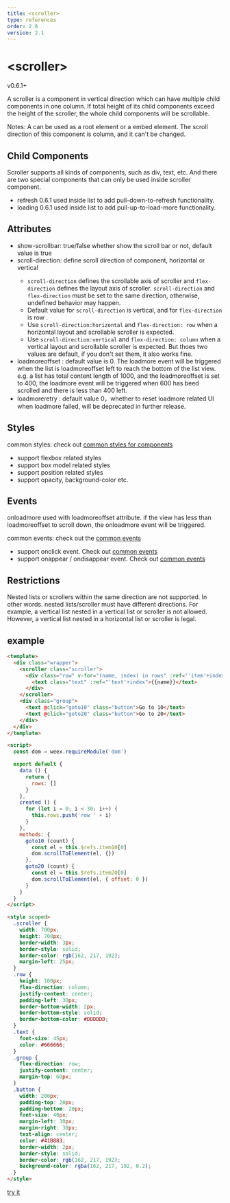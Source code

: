 ```yaml
---
title: <scroller>
type: references
order: 2.8
version: 2.1
---
```


# &lt;scroller&gt;

<span class="weex-version">v0.6.1+</span>

A scroller is a component in vertical direction which can have multiple child components in one column. If total height of its child components exceed the height of the scroller, the whole child components will be scrollable.

Notes: A <scroller> can be used as a root element or a embed element. The scroll direction of this component is column, and it can't be changed.


## Child Components

Scroller supports all kinds of components, such as div, text, etc.
And there are two special components that can only be used inside scroller component.

* refresh 0.6.1 used inside list to add pull-down-to-refresh functionality. 
* loading 0.6.1 used inside list to add pull-up-to-load-more functionality. 


## Attributes

* show-scrollbar: true/false whether show the scroll bar or not, default value is true
* scroll-direction: <string> define scroll direction of component, horizontal or vertical
  * `scroll-direction` defines the scrollable axis of scroller and `flex-direction` defines the layout axis of scroller. `scroll-direction` and `flex-direction` must be set to the same direction, otherwise, undefined behavior may happen.
  * Default value for `scroll-direction` is vertical, and for `flex-direction` is row .
  * Use `scroll-direction:horizontal` and `flex-direction: row` when a horizontal layout and scrollable scroller is expected.
  * Use `scroll-direction:vertical` and `flex-direction: column` when a vertical layout and scrollable scroller is expected. But thoes two values are default, if you don't set them, it also works fine.
* loadmoreoffset : <number> default value is 0. The loadmore event will be triggered when the list is loadmoreoffset left to reach the bottom of the list view. e.g. a list has total content length of 1000, and the loadmoreoffset is set to 400, the loadmore event will be triggered when 600 has beed scrolled and there is less than 400 left.
* loadmoreretry : <number> default value 0，whether to reset loadmore related UI when loadmore failed, will be deprecated in further release.


## Styles

common styles: check out [common styles for components](../common-style.html)

* support flexbox related styles
* support box model related styles
* support position related styles
* support opacity, background-color etc.


## Events

onloadmore  used with loadmoreoffset attribute. if the view has less than loadmoreoffset to scroll down, the onloadmore event will be triggered.

common events: check out the [common events](../common-event.html)

* support onclick event. Check out [common events](../common-event.html)
* support onappear / ondisappear event. Check out [common events](../common-event.html)



## Restrictions

Nested lists or scrollers within the same direction are not supported. In other words. nested lists/scroller must have different directions.
For example, a vertical list nested in a vertical list or scroller is not allowed. However, a vertical list nested in a horizontal list or scroller is legal.

## example

```html
<template>
  <div class="wrapper">
    <scroller class="scroller">
      <div class="row" v-for="(name, index) in rows" :ref="'item'+index">
        <text class="text" :ref="'text'+index">{{name}}</text>
      </div>
    </scroller>
    <div class="group">
      <text @click="goto10" class="button">Go to 10</text>
      <text @click="goto20" class="button">Go to 20</text>
    </div>
  </div>
</template>

<script>
  const dom = weex.requireModule('dom')

  export default {
    data () {
      return {
        rows: []
      }
    },
    created () {
      for (let i = 0; i < 30; i++) {
        this.rows.push('row ' + i)
      }
    },
    methods: {
      goto10 (count) {
        const el = this.$refs.item10[0]
        dom.scrollToElement(el, {})
      },
      goto20 (count) {
        const el = this.$refs.item20[0]
        dom.scrollToElement(el, { offset: 0 })
      }
    }
  }
</script>

<style scoped>
  .scroller {
    width: 700px;
    height: 700px;
    border-width: 3px;
    border-style: solid;
    border-color: rgb(162, 217, 192);
    margin-left: 25px;
  }
  .row {
    height: 100px;
    flex-direction: column;
    justify-content: center;
    padding-left: 30px;
    border-bottom-width: 2px;
    border-bottom-style: solid;
    border-bottom-color: #DDDDDD;
  }
  .text {
    font-size: 45px;
    color: #666666;
  }
  .group {
    flex-direction: row;
    justify-content: center;
    margin-top: 60px;
  }
  .button {
    width: 200px;
    padding-top: 20px;
    padding-bottom: 20px;
    font-size: 40px;
    margin-left: 30px;
    margin-right: 30px;
    text-align: center;
    color: #41B883;
    border-width: 2px;
    border-style: solid;
    border-color: rgb(162, 217, 192);
    background-color: rgba(162, 217, 192, 0.2);
  }
</style>
```

[try it](http://dotwe.org/vue/2f22f14fb711d88515e63c3f67bed46a)
